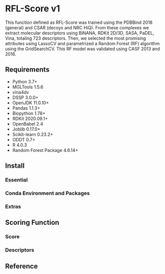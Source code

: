 # RFL-Score v1

This function defined as RFL-Score was trained using the PDBBind 2018 (general)  and CSAR (decoys  and NRC HiQ). From these complexes we extract molecular descriptors using BiNANA, RDKit 2D/3D, SASA, PaDEL, Vina, totaling 723 descriptors. Then, we selected the most promising attributes using LassoCV and parametrized a Random Forest (RF) algorithm using the GridSearchCV. This RF model was validated using CASF 2013 and 2016.

## Requirements

  * Python 3.7+
  * MGLTools 1.5.6
  * vina4dv
  * DSSP 3.0.0+
  * OpenJDK 11.0.10+
  * Pandas 1.1.3+
  * Biopython 1.78+
  * RDKit 2020.09.1+
  * OpenBabel 2.4
  * Joblib 0.17.0+
  * Scikit-learn 0.23.2+
  * ODDT 0.7+
  * R 4.0.3
  * Random Forest Package 4.6.14+

## Install

### Essential

### Conda Environment and Packages

### Extras

## Scoring Function

### Score

### Descriptors

## Reference

